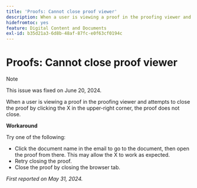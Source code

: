 ```yaml
---
title: 'Proofs: Cannot close proof viewer'
description: When a user is viewing a proof in the proofing viewer and attempts to close the proof by clicking the X in the upper-right corner, the proof does not close. A workaround is available.
hidefromtoc: yes
feature: Digital Content and Documents
exl-id: b35d21a3-6d8b-48af-87fc-e0f63cf0194c
---
```

# Proofs: Cannot close proof viewer

>[!NOTE]
>
>This issue was fixed on June 20, 2024.

When a user is viewing a proof in the proofing viewer and attempts to close the proof by clicking the X in the upper-right corner, the proof does not close.

**Workaround**

Try one of the following:

* Click the document name in the email to go to the document, then open the proof from there. This may allow the X to work as expected.
* Retry closing the proof.
* Close the proof by closing the browser tab.

_First reported on May 31, 2024._
